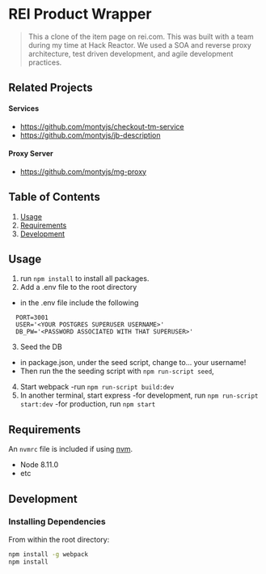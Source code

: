 # REI Product Wrapper

> This a clone of the item page on rei.com. This was built with a team during my time at Hack Reactor. We used a SOA and reverse proxy architecture, test driven development, and agile development practices.

## Related Projects
  #### Services
  - https://github.com/montyjs/checkout-tm-service
  - https://github.com/montyjs/jb-description
  #### Proxy Server
  - https://github.com/montyjs/mg-proxy

## Table of Contents

1. [Usage](#Usage)
1. [Requirements](#requirements)
1. [Development](#development)

## Usage

1. run `npm install` to install all packages.
2. Add a .env file to the root directory
  - in the .env file include the following
  ```
    PORT=3001
    USER='<YOUR POSTGRES SUPERUSER USERNAME>'
    DB_PW='<PASSWORD ASSOCIATED WITH THAT SUPERUSER>'
  ```
3. Seed the DB
  - in package.json, under the seed script, change <YOUR USERNAME HERE> to... your username!
  - Then run the  the seeding script with `npm run-script seed`,
4. Start webpack
  -run `npm run-script build:dev`
5. In another terminal, start express
  -for development, run `npm run-script start:dev`
  -for production, run `npm start`



## Requirements

An `nvmrc` file is included if using [nvm](https://github.com/creationix/nvm).

- Node 8.11.0
- etc

## Development

### Installing Dependencies

From within the root directory:

```sh
npm install -g webpack
npm install
```

